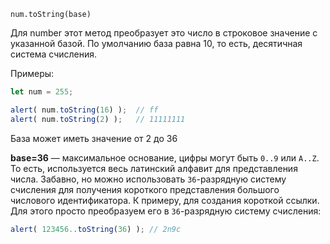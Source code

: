 `num.toString(base)`

Для number этот метод преобразует это число в строковое значение с указанной базой. По умолчанию база равна 10, то есть, десятичная система счисления.

Примеры:
```javascript
let num = 255;

alert( num.toString(16) );  // ff
alert( num.toString(2) );   // 11111111
```

База может иметь значение от 2 до 36

**base=36** — максимальное основание, цифры могут быть `0..9` или `A..Z`. То есть, используется весь латинский алфавит для представления числа. Забавно, но можно использовать `36`-разрядную систему счисления для получения короткого представления большого числового идентификатора. К примеру, для создания короткой ссылки. Для этого просто преобразуем его в `36`-разрядную систему счисления:
```javascript
alert( 123456..toString(36) ); // 2n9c
```


